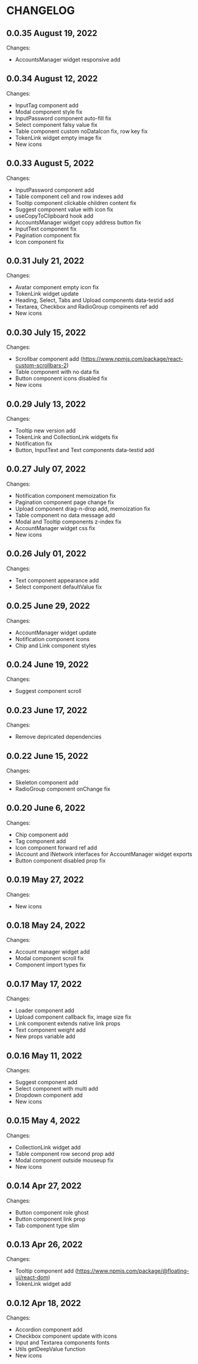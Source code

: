 # CHANGELOG

## 0.0.35 August 19, 2022

Changes:

-   AccountsManager widget responsive add

## 0.0.34 August 12, 2022

Changes:

-   InputTag component add
-   Modal component style fix
-   InputPassword component auto-fill fix
-   Select component falsy value fix
-   Table component custom noDataIcon fix, row key fix
-   TokenLink widget empty image fix
-   New icons

## 0.0.33 August 5, 2022

Changes:

-   InputPassword component add
-   Table component cell and row indexes add
-   Tooltip component clickable children content fix
-   Suggest component value with icon fix
-   useCopyToClipboard hook add
-   AccountsManager widget copy address button fix
-   InputText component fix
-   Pagination component fix
-   Icon component fix

## 0.0.31 July 21, 2022

Changes:

-   Avatar component empty icon fix
-   TokenLink widget update
-   Heading, Select, Tabs and Upload components data-testid add
-   Textarea, Checkbox and RadioGroup compinents ref add
-   New icons

## 0.0.30 July 15, 2022

Changes:

-   Scrollbar component add (https://www.npmjs.com/package/react-custom-scrollbars-2)
-   Table component with no data fix
-   Button component icons disabled fix
-   New icons

## 0.0.29 July 13, 2022

Changes:

-   Tooltip new version add
-   TokenLink and CollectionLink widgets fix
-   Notification fix
-   Button, InputText and Text components data-testid add

## 0.0.27 July 07, 2022

Changes:

-   Notification component memoization fix
-   Pagination component page change fix
-   Upload component drag-n-drop add, memoization fix
-   Table component no data message add
-   Modal and Tooltip components z-index fix
-   AccountManager widget css fix
-   New icons

## 0.0.26 July 01, 2022

Changes:

-   Text component appearance add
-   Select component defaultValue fix

## 0.0.25 June 29, 2022

Changes:

-   AccountManager widget update
-   Notification component icons
-   Chip and Link component styles

## 0.0.24 June 19, 2022

Changes:

-   Suggest component scroll

## 0.0.23 June 17, 2022

Changes:

-   Remove depricated dependencies

## 0.0.22 June 15, 2022

Changes:

-   Skeleton component add
-   RadioGroup component onChange fix

## 0.0.20 June 6, 2022

Changes:

-   Chip component add
-   Tag component add
-   Icon component forward ref add
-   IAccount and INetwork interfaces for AccountManager widget exports
-   Button component disabled prop fix

## 0.0.19 May 27, 2022

Changes:

-   New icons

## 0.0.18 May 24, 2022

Changes:

-   Account manager widget add
-   Modal component scroll fix
-   Component import types fix

## 0.0.17 May 17, 2022

Changes:

-   Loader component add
-   Upload component callback fix, image size fix
-   Link component extends native link props
-   Text component weight add
-   New props variable add

## 0.0.16 May 11, 2022

Changes:

-   Suggest component add
-   Select component with multi add
-   Dropdown component add
-   New icons

## 0.0.15 May 4, 2022

Changes:

-   CollectionLink widget add
-   Table component row second prop add
-   Modal component outside mouseup fix
-   New icons

## 0.0.14 Apr 27, 2022

Changes:

-   Button component role ghost
-   Button component link prop
-   Tab component type slim

## 0.0.13 Apr 26, 2022

Changes:

-   Tooltip component add (https://www.npmjs.com/package/@floating-ui/react-dom)
-   TokenLink widget add

## 0.0.12 Apr 18, 2022

Changes:

-   Accordion component add
-   Checkbox component update with icons
-   Input and Textarea components fonts
-   Utils getDeepValue function
-   New icons
